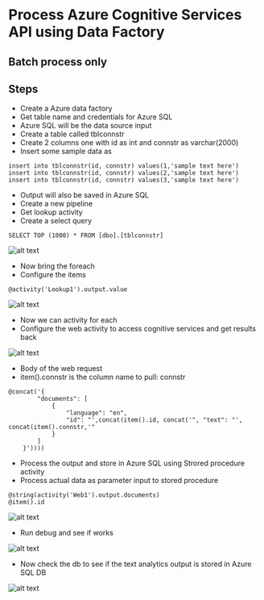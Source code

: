 # Process Azure Cognitive Services API using Data Factory

## Batch process only

## Steps

- Create a Azure data factory
- Get table name and credentials for Azure SQL
- Azure SQL will be the data source input
- Create a table called tblconnstr
- Create 2 columns one with id as int and connstr as varchar(2000)
- Insert some sample data as 

```
insert into tblconnstr(id, connstr) values(1,'sample text here')
insert into tblconnstr(id, connstr) values(2,'sample text here')
insert into tblconnstr(id, connstr) values(3,'sample text here')
```

- Output will also be saved in Azure SQL
- Create a new pipeline
- Get lookup activity
- Create a select query

```
SELECT TOP (1000) * FROM [dbo].[tblconnstr]
```

![alt text](https://github.com/balakreshnan/Samples2021/blob/main/cogsvc/images/img1.jpg "Service Health")

- Now bring the foreach
- Configure the items

```
@activity('Lookup1').output.value
```

![alt text](https://github.com/balakreshnan/Samples2021/blob/main/cogsvc/images/img2.jpg "Service Health")

- Now we can activity for each
- Configure the web activity to access cognitive services and get results back

![alt text](https://github.com/balakreshnan/Samples2021/blob/main/cogsvc/images/img3.jpg "Service Health")

- Body of the web request
- item().connstr is the column name to pull: connstr

```
@concat('{
        "documents": [
            {
                "language": "en",
                "id": "',concat(item().id, concat('", "text": "', concat(item().connstr,'"
            }
        ]
    }'))))
```

- Process the output and store in Azure SQL using Strored procedure activity
- Process actual data as parameter input to stored procedure

```
@string(activity('Web1').output.documents)
@item().id
```

![alt text](https://github.com/balakreshnan/Samples2021/blob/main/cogsvc/images/img4.jpg "Service Health")

- Run debug and see if works

![alt text](https://github.com/balakreshnan/Samples2021/blob/main/cogsvc/images/img5.jpg "Service Health")

- Now check the db to see if the text analytics output is stored in Azure SQL DB

![alt text](https://github.com/balakreshnan/Samples2021/blob/main/cogsvc/images/img6.jpg "Service Health")